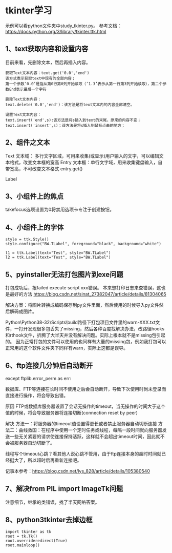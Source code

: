 # tkinter学习

示例可以看python文件夹中study_tkinter.py。
参考文档：https://docs.python.org/3/library/tkinter.ttk.html

## 1、text获取内容和设置内容
目前来看，先删除文本，然后再插入内容。

```
获取Text文本内容：text.get('0.0','end')
该方式表示获取text中现有的全部内容；
第一个参数‘0.0’是指从第0行第0列开始读取（‘1.3’表示从第一行第3列开始读取），第二个参数End表示最后一个字符

删除Text文本内容：
text.delete('0.0','end')：该方法是将text文本内的内容全部清空。

设置Text文本内容：
text.insert('end',s):该方法是将s插入到text的末尾，原来的内容不变；
text.insert('insert',s)；该方法是将s插入到鼠标点击的地方；
```

## 2、组件之文本
Text 文本域： 多行文字区域，可用来收集(或显示)用户输入的文字，可以编辑文本格式，改变文本框的宽高
Entry 文本框：单行文字域，用来收集键盘输入，自带宽高，不可改变文本格式
entry.get()

Label

## 3、小组件上的焦点
takefocus选项设置为0将禁用选项卡专注于创建按钮。

## 4、小组件上的字体



```
style = ttk.Style()
style.configure("BW.TLabel", foreground="black", background="white")

l1 = ttk.Label(text="Test", style="BW.TLabel")
l2 = ttk.Label(text="Test", style="BW.TLabel")
```

## 5、pyinstaller无法打包图片到exe问题
打包成功后，报failed execute script xxx错误。
本来想打印日志来查错误，这也是最好的方法
https://blog.csdn.net/sinat_27382047/article/details/81304065

解决方案：将图片转换成编码保存到py文件里面，然后使用的时候导入py文件然后解码成图片。

Python\Python38-32\Scripts\build路径下打包项目文件里的warn-XXX.txt文件，一打开发现很多包丢失了missing，然后各种百度找解决办法，改路径hooks和rthook文件，折腾了大半天并没有解决问题。实际上根本就不是missing包引起的。
因为正常打包的文件可以使用的也同样有大量的missing包，例如我打包可以正常用的这个软件文件夹下同样有warn，实际上这都是误导。



## 6、ftp连接几分钟后自动断开
except ftplib.error_perm as err:

数据库、FTP等连接在长时间不使用之后会自动断开，导致下次使用时尚未登录而直接进行操作，将会导致出错。

原因
FTP或数据库服务器设置了会话无操作的timeout，当无操作的时间大于这个值的时候，将会导致服务器将连接切断(connection reset by peer)

解决
方法一：将服务器的timeout值设置得更长或者禁止服务器自动切断连接
方法二：曲线救国：在程序中使用一个定时任务或线程，每隔一段时间就向服务器发送一些无关紧要的请求使连接保持活跃，这样就不会超出timeout时间，因此就不会被服务器自动切断了。

线程写个timeout心跳？看其他人说心跳不管用，由于ftp连接本身的超时时间就已经挺大了，所以超时后再重新连接吧。



记事本参考：https://blog.csdn.net/lys_828/article/details/105380540

## 7、解决from PIL import ImageTk问题
注意细节，继承的类错误，找了半天网络答案。

## 8、python3tkinter去掉边框
```
import tkinter as tk
root = tk.Tk()
root.overrideredirect(True)
root.mainloop()
```















